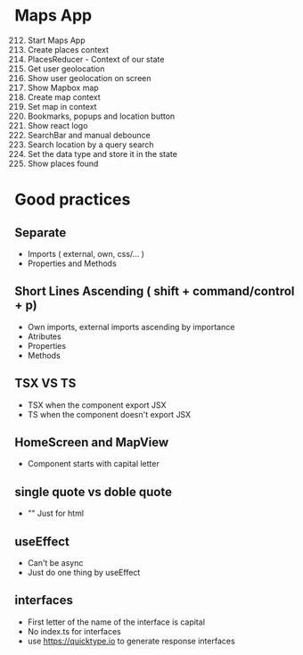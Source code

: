 # Maps App

212. Start Maps App
213. Create places context
214. PlacesReducer - Context of our state
215. Get user geolocation
216. Show user geolocation on screen
217. Show Mapbox map
218. Create map context
219. Set map in context
220. Bookmarks, popups and location button
221. Show react logo
222. SearchBar and manual debounce
223. Search location by a query search
224. Set the data type and store it in the state
225. Show places found

# Good practices

## Separate

- Imports ( external, own, css/... )
- Properties and Methods

## Short Lines Ascending ( shift + command/control + p)

- Own imports, external imports ascending by importance
- Atributes
- Properties
- Methods

## TSX VS TS

- TSX when the component export JSX
- TS when the component doesn't export JSX

## HomeScreen and MapView
- Component starts with capital letter

## single quote vs doble quote
- "" Just for html

## useEffect
- Can't be async
- Just do one thing by useEffect

## interfaces
- First letter of the name of the interface is capital
- No index.ts for interfaces
- use https://quicktype.io to generate response interfaces